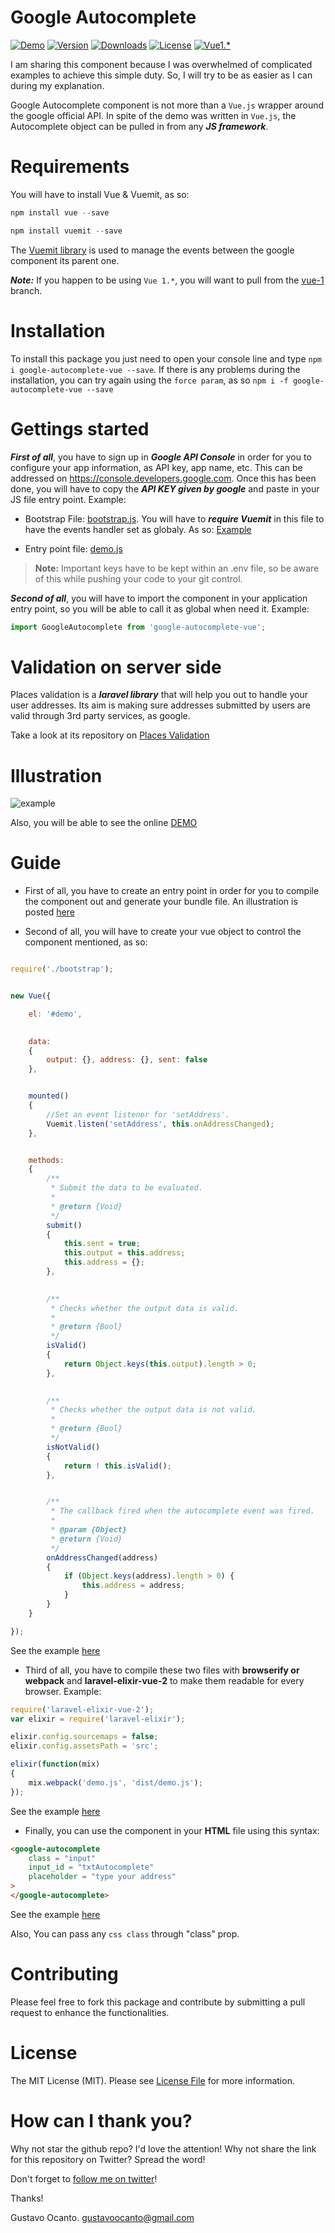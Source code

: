 # Google Autocomplete

<a href="https://gocanto.github.io/google-autocomplete/"><img src="https://img.shields.io/badge/online-demo-green.svg" alt="Demo"></a>
<a href="https://www.npmjs.com/package/google-autocomplete-vue"><img src="https://img.shields.io/npm/v/google-autocomplete-vue.svg" alt="Version"></a>
<a href="https://www.npmjs.com/package/google-autocomplete-vue"><img src="https://img.shields.io/npm/dt/google-autocomplete-vue.svg" alt="Downloads"></a>
<a href="https://github.com/gocanto/google-autocomplete/blob/master/LICENSE.md"><img src="https://img.shields.io/npm/l/easiest-js-validator.svg" alt="License"></a>
<a href="https://github.com/gocanto/google-autocomplete/tree/vue-1"><img src="https://img.shields.io/badge/Vue%201.*-passed-orange.svg" alt="Vue1.*"></a>


I am sharing this component because I was overwhelmed of complicated examples to achieve this simple duty. So, I will try to be as easier as I can during my explanation.

Google Autocomplete component is not more than a ```Vue.js``` wrapper around the google official API. In spite of the demo was written in ```Vue.js```,  the Autocomplete object can be pulled in from any ***JS framework***.


# Requirements
You will have to install Vue & Vuemit, as so: 

```js
npm install vue --save
```

```js
npm install vuemit --save
```

The <a href="https://github.com/gocanto/vuemit" target="_blank">Vuemit library</a> is used to manage the events between the google component its parent one.


***Note:*** If you happen to be using ```Vue 1.*```, you will want to pull from the <a href="https://github.com/gocanto/google-autocomplete/tree/vue-1" target="_blank">vue-1</a> branch.


# Installation
To install this package you just need to open your console line and type ```npm i google-autocomplete-vue --save```. If there is any problems during the installation, you can try again using the ```force param```, as so ```npm i -f google-autocomplete-vue --save```


# Gettings started

***First of all***, you have to sign up in ***Google API Console*** in order for you to configure your app information, as API key, app name, etc. This can be addressed on <a href="https://console.developers.google.com">https://console.developers.google.com</a>. Once this has been done, you will have to copy the ***API KEY given by google*** and paste in your JS file entry point. Example: 

- Bootstrap File: <a href="https://github.com/gocanto/google-autocomplete/blob/master/src/js/bootstrap.js">bootstrap.js</a>. You will have to ***require Vuemit*** in this file to have the events handler set as globaly. As so: <a href="https://github.com/gocanto/google-autocomplete/blob/master/src/js/bootstrap.js#L23">Example</a>

- Entry point file: <a href="https://github.com/gocanto/google-autocomplete/blob/master/src/js/demo.js">demo.js</a>

> **Note:** Important keys have to be kept within an .env file, so be aware of this while pushing your code to your git control. 


***Second of all***, you will have to import the component in your application entry point, so you will be able to call it as global when need it. Example:

```js
import GoogleAutocomplete from 'google-autocomplete-vue';
```


# Validation on server side

Places validation is a ***laravel library*** that will help you out to handle your user addresses. Its aim is making sure addresses submitted by users are valid through 3rd party services, as google.

Take a look at its repository on <a href="https://github.com/gocanto/places-validation"> Places Validation </a>


# Illustration

![example](https://github.com/gocanto/google-autocomplete/blob/master/src/images/example.gif)


Also, you will be able to see the online <a href="https://gocanto.github.io/google-autocomplete/" target="_blank">DEMO</a>


# Guide

* First of all, you have to create an entry point in order for you to compile the component out and generate your bundle file. An illustration is posted <a href="https://github.com/gocanto/google-autocomplete/blob/master/src/js/demo.js" target="_blank">here</a>


* Second of all, you will have to create your vue object to control the component mentioned, as so:

```javascript

require('./bootstrap');


new Vue({

	el: '#demo',
	

	data:
	{
		output: {}, address: {}, sent: false
	},


	mounted()
	{
		//Set an event listener for 'setAddress'.
		Vuemit.listen('setAddress', this.onAddressChanged);
	},


	methods:
	{
		/**
		 * Submit the data to be evaluated.
		 *
		 * @return {Void}
		 */
		submit()
		{
			this.sent = true;
			this.output = this.address;
			this.address = {};
		},
		

		/**
		 * Checks whether the output data is valid.
		 *
		 * @return {Bool}
		 */
		isValid()
		{
			return Object.keys(this.output).length > 0;
		},
		

		/**
		 * Checks whether the output data is not valid.
		 *
		 * @return {Bool}
		 */
		isNotValid()
		{
			return ! this.isValid();
		},


		/**
		 * The callback fired when the autocomplete event was fired.
		 *
		 * @param {Object}
		 * @return {Void}
		 */
		onAddressChanged(address)
		{
			if (Object.keys(address).length > 0) {
				this.address = address;
			}
		}
	}

});
```

See the example <a href="https://github.com/gocanto/google-autocomplete/blob/master/src/js/demo.js" target="_blank">here</a>


* Third of all, you have to compile these two files with **browserify or webpack** and **laravel-elixir-vue-2** to make them readable for every browser. Example:

```javascript
require('laravel-elixir-vue-2');
var elixir = require('laravel-elixir');

elixir.config.sourcemaps = false;
elixir.config.assetsPath = 'src';

elixir(function(mix)
{
    mix.webpack('demo.js', 'dist/demo.js');
});
```

See the example <a href="https://github.com/gocanto/google-autocomplete/blob/master/gulpfile.js#L10" target="_blank">here</a>


* Finally, you can use the component in your **HTML** file using this syntax:

```HTML
<google-autocomplete
	class = "input"
	input_id = "txtAutocomplete"
	placeholder = "type your address"
>
</google-autocomplete>
```

See the example <a href="https://github.com/gocanto/google-autocomplete/blob/master/demo/index.html#L50-L54" target="_blank">here</a>


Also, You can pass any ```css class``` through "class" prop.


# Contributing

Please feel free to fork this package and contribute by submitting a pull request to enhance the functionalities.


# License

The MIT License (MIT). Please see [License File](LICENSE.md) for more information.


# How can I thank you?
Why not star the github repo? I'd love the attention! Why not share the link for this repository on Twitter? Spread the word!


Don't forget to [follow me on twitter](https://twitter.com/gocanto)!

Thanks!

Gustavo Ocanto.
gustavoocanto@gmail.com
